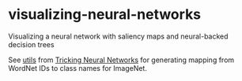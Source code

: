 # visualizing-neural-networks
Visualizing a neural network with saliency maps and neural-backed decision trees


See [utils](https://github.com/alvinwan/tricking-neural-networks/tree/master/utils) from [Tricking Neural Networks](https://github.com/alvinwan/tricking-neural-networks) for generating mapping from WordNet IDs to class names for ImageNet.

